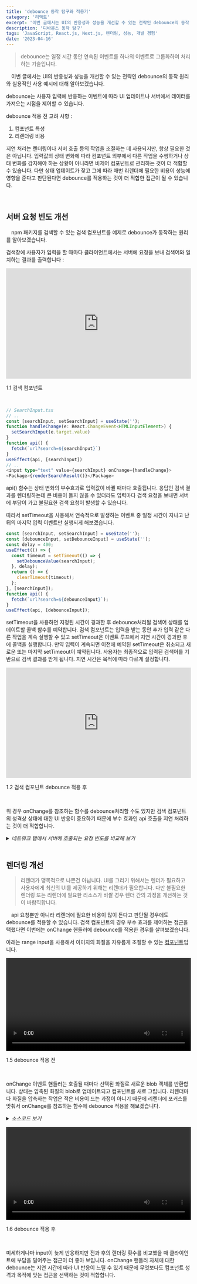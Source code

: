 ```yaml
---
title: 'debounce 동작 탐구와 적용기'
category: '리액트'
excerpt: '이번 글에서는 UI의 반응성과 성능을 개선할 수 있는 전략인 debounce의 동작 원리와 실용적인 사용 예시에 대해 알아보겠습니다.'
description: '디바운스 동작 탐구'
tags: 'JavaScript, React.js, Next.js, 렌더링, 성능, 개발 경험'
date: '2023-04-16'
---
```


> debounce는 일정 시간 동안 연속된 이벤트를 하나의 이벤트로 그룹화하여 처리하는 기술입니다.

&emsp;이번 글에서는 UI의 반응성과 성능을 개선할 수 있는 전략인 debounce의 동작 원리와 실용적인 사용 예시에 대해 알아보겠습니다.

debounce는 사용자 입력에 반응하는 이벤트에 따라 UI 업데이트나 서버에서 데이터를 가져오는 시점을 제어할 수 있습니다.

debounce 적용 전 고려 사항 :

1. 컴포넌트 특성
2. 리렌더링 비용

지연 처리는 렌더링이나 서버 호출 등의 작업을 조절하는 데 사용되지만, 항상 필요한 것은 아닙니다. 입력값의 상태 변화에 따라 컴포넌트 외부에서 다른 작업을 수행하거나 상태 변화를 감지해야 하는 상황이 아니라면 비제어 컴포넌트로 관리하는 것이 더 적합할 수 있습니다. 다만 상태 업데이트가 잦고 그에 따라 매번 리렌더에 필요한 비용이 성능에 영향을 준다고 판단된다면 debounce를 적용하는 것이 더 적합한 접근이 될 수 있습니다.

</br>

## 서버 요청 빈도 개선

&emsp;npm 패키지를 검색할 수 있는 검색 컴포넌트를 예제로 debounce가 동작하는 원리를 알아보겠습니다.

검색창에 사용자가 입력을 할 때마다 클라이언트에서는 서버에 요청을 보내 검색어와 일치하는 결과를 출력합니다 :

<iframe height="300" style="width: 100%;" scrolling="no" title="before-debounce" src="https://codepen.io/moonkorea00/embed/MWPjYXY?default-tab=result&theme-id=light" frameborder="no" loading="lazy" allowtransparency="true" allowfullscreen="true">
</iframe>

<span>1.1 검색 컴포넌트</span>

<br>

```typescript
// SearchInput.tsx
// ..
const [searchInput, setSearchInput] = useState('');
function handleChange(e: React.ChangeEvent<HTMLInputElement>) {
  setSearchInput(e.target.value)
}
function api() {
  fetch(`url?search=${searchInput}`)
}
useEffect(api, [searchInput])
// ..
<input type="text" value={searchInput} onChange={handleChange}>
<Package>{renderSearchResult()}</Package>
```

api() 함수는 상태 변화의 부수효과로 입력값이 바뀔 때마다 호출됩니다. 응답인 검색 결과를 렌더링하는데 큰 비용이 들지 않을 수 있더라도 입력마다 검색 요청을 보내면 서버에 부담이 가고 불필요한 검색 요청이 발생할 수 있습니다.

따라서 setTimeout을 사용해서 연속적으로 발생하는 이벤트 중 일정 시간이 지나고 난 뒤의 마지막 입력 이벤트만 실행되게 해보겠습니다.

```javascript
const [searchInput, setSearchInput] = useState('');
const [debounceInput, setDebounceInput] = useState('');
const delay = 400;
useEffect(() => {
  const timeout = setTimeout(() => {
    setDebounceValue(searchInput);
  }, delay);
  return () => {
    clearTimeout(timeout);
  };
}, [searchInput]);
function api() {
  fetch(`url?search=${debounceInput}`);
}
useEffect(api, [debounceInput]);
```

setTimeout을 사용하면 지정된 시간이 경과한 후 debounce처리될 검색어 상태를 업데이트할 콜백 함수를 예약합니다. 검색 컴포넌트는 입력을 받는 동안 추가 입력 같은 다른 작업을 계속 실행할 수 있고 setTimeout은 이벤트 루프에서 지연 시간이 경과한 후에 콜백을 실행합니다. 만약 입력이 계속되면 이전에 예약된 setTimeout은 취소되고 새로운 또는 마지막 setTimeout이 예약됩니다. 사용자는 최종적으로 입력된 검색어를 기반으로 검색 결과를 받게 됩니다. 지연 시간은 목적에 따라 다르게 설정합니다.

<iframe height="300" style="width: 100%;" scrolling="no" title="debounce" src="https://codepen.io/moonkorea00/embed/dygXxKZ?default-tab=result&theme-id=light" frameborder="no" loading="lazy" allowtransparency="true" allowfullscreen="true">
</iframe>

<span>1.2 검색 컴포넌트 debounce 적용 후</span>

<br>

위 경우 onChange를 참조하는 함수를 debounce처리할 수도 있지만 검색 컴포넌트의 성격상 상태에 대한 UI 반응이 중요하기 때문에 부수 효과인 api 호출을 지연 처리하는 것이 더 적합합니다.

<details><summary><i>네트워크 탭에서 서버에 호출되는 요청 빈도를 비교해 보기</i></summary>

<video url="/assets/markdown-image/React-이벤트-지연-처리-전략/api-before-debounce.webm" width="100%" height="auto"></video>

<span>1.3 검색창 debounce 적용 전</span>

<video url="/assets/markdown-image/React-이벤트-지연-처리-전략/api-after-debounce.webm" width="100%" height="auto"></video>

<span>1.4 검색창 debounce 적용 후</span>

</details>

</br>

## 렌더링 개선

> 리렌더가 맹목적으로 나쁜건 아닙니다. UI를 그리기 위해서는 렌더가 필요하고 사용자에게 최신의 UI를 제공하기 위해는 리렌더가 필요합니다. 다만 불필요한 렌더링 또는 리렌더에 필요한 리소스가 비쌀 경우 렌더 간의 과정을 개선하는 것이 바람직합니다.

&emsp;api 요청뿐만 아니라 리렌더에 필요한 비용이 많이 든다고 판단될 경우에도 debounce를 적용할 수 있습니다. 검색 컴포넌트의 경우 부수 효과를 제어하는 접근을 택했다면 이번에는 onChange 핸들러에 debounce를 적용한 경우를 살펴보겠습니다.

아래는 range input을 사용해서 이미지의 화질을 자유롭게 조절할 수 있는 <a href="https://www.haduri-zzal.com/" target="_blank">컴포넌트</a>입니다.

<video url="/assets/markdown-image/React-이벤트-지연-처리-전략/haduri-before-debounce.webm" width="100%" height="auto"></video>

<span>1.5 debounce 적용 전</span>

<br>

onChange 이벤트 핸들러는 호출될 때마다 선택된 화질로 새로운 blob 객체를 반환합니다. 상태는 압축된 화질의 blob로 업데이트되고 컴포넌트를 새로 그립니다. 리렌더마다 화질을 압축하는 작업은 적은 비용이 드는 과정이 아니기 때문에 리렌더에 포커스를 맞춰서 onChange를 참조하는 함수에 debounce 적용을 해보겠습니다.

<details><summary><i>소스코드 보기</i></summary>

```typescript
function useDebounceChange(
  onChange: (value: number) => void,
  initialValue: number,
  delay: number = 15
) {
  const [debouncedValue, setDebouncedValue] = useState<number>(initialValue);
  useEffect(() => {
    const timeout = setTimeout(() => {
      onChange(debouncedValue);
    }, delay);
    return () => clearTimeout(timeout);
  }, [debouncedValue]);
  const handleDebounceChange = (e: ChangeEvent<HTMLInputElement>) => {
    setDebouncedValue(Number(e.target.value));
  };
  return handleDebounceChange;
}
// Range.tsx
function Range(props) {
  const { ... } = props
  const handleDebounceChange = useDebounceChange(handleChange, value);
    return (
      <input
        type="range"
        min={min}
        max={max}
        step={step}
        value={value}
        onChange={handleDebounceChange}
      />
    );
  }
```

</details>

<video url="/assets/markdown-image/React-이벤트-지연-처리-전략/haduri-after-debounce.webm" width="100%" height="auto"></video>

<span>1.6 debounce 적용 후</span>

<br>

미세하게나마 input이 늦게 반응하지만 전과 후의 렌더링 횟수를 비교했을 때 클라이언트에 부담을 덜어주는 접근이 더 좋아 보입니다. onChange 핸들러 자체에 대한 debounce는 지연 시간에 따라 UI 반응이 느릴 수 있기 때문에 무엇보다도 컴포넌트 성격과 목적에 맞는 접근을 선택하는 것이 적합합니다.